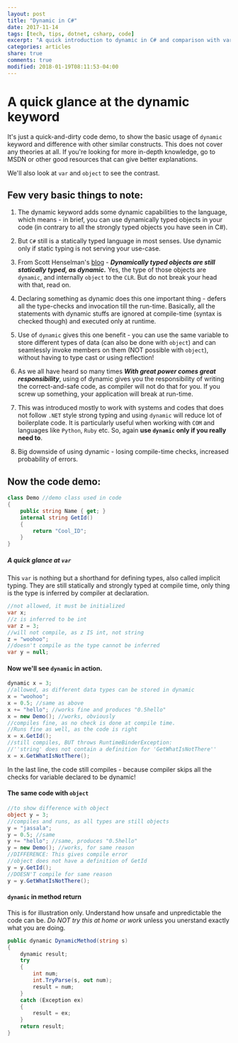 ```yaml
---
layout: post
title: "Dynamic in C#"
date: 2017-11-14
tags: [tech, tips, dotnet, csharp, code]
excerpt: "A quick introduction to dynamic in C# and comparison with var and object keywords."
categories: articles
share: true
comments: true
modified: 2018-01-19T08:11:53-04:00
---
```




# A quick glance at the dynamic keyword 

It's just a quick-and-dirty code demo, to show the basic usage of `dynamic` keyword and difference with other similar constructs. This does not cover any theories at all. If you're looking for more in-depth knowledge, go to MSDN or other good resources that can give better explanations.

We'll also look at `var` and `object` to see the contrast.

## Few very basic things to note:

1. The dynamic keyword adds some dynamic capabilities to the language, which means - in brief, you can use dynamically typed objects in your code (in contrary to all the strongly typed objects you have seen in C#).

2. But `C#` still is a statically typed language in most senses. Use dynamic only if static typing is not serving your use-case.

3. From Scott Henselman's [blog](https://www.hanselman.com/blog/C4AndTheDynamicKeywordWhirlwindTourAroundNET4AndVisualStudio2010Beta1.aspx) - ***Dynamically typed objects are still statically typed, as dynamic.*** Yes, the type of those objects are `dynamic`, and internally `object` to the `CLR`. But do not break your head with that, read on.

4. Declaring something as dynamic does this one important thing - defers all the type-checks and invocation till the run-time. Basically, all the statements with dynamic stuffs are ignored at compile-time (syntax is checked though) and executed only at runtime. 

5. Use of `dynamic` gives this one benefit - you can use the same variable to store different types of data (can also be done with `object`) and can seamlessly invoke members on them (NOT possible with `object`), without having to type cast or using reflection!

6. As we all have heard so many times ***With great power comes great responsibility***, using of dynamic gives you the responsibility of writing the correct-and-safe code, as compiler will not do that for you. If you screw up something, your application will break at run-time.

7. This was introduced mostly to work with systems and codes that does not follow `.NET` style strong typing and using `dynamic` will reduce lot of boilerplate code. It is particularly useful when working with `COM` and languages like `Python`, `Ruby` etc. So, again **use `dynamic` only if you really need to**.

8. Big downside of using dynamic - losing compile-time checks, increased probability of errors.

Now the code demo:
----

```cs
class Demo //demo class used in code
{
    public string Name { get; }
    internal string GetId()
    {
        return "Cool_ID";
    }
}
```

##### A quick glance at `var` 

This `var` is nothing but a shorthand for defining types, also called implicit typing. They are still statically and strongly typed at compile time, only thing is the type is inferred by compiler at declaration.

```cs
//not allowed, it must be initialized
var x;
//z is inferred to be int
var z = 3;
//will not compile, as z IS int, not string
z = "woohoo";
//doesn't compile as the type cannot be inferred
var y = null;
```

#### Now we'll see `dynamic` in action.

```cs
dynamic x = 3;
//allowed, as different data types can be stored in dynamic
x = "woohoo";
x = 0.5; //same as above
x += "hello"; //works fine and produces "0.5hello"
x = new Demo(); //works, obviously
//compiles fine, as no check is done at compile time.
//Runs fine as well, as the code is right
x = x.GetId();
//still compiles, BUT throws RuntimeBinderException: 
//''string' does not contain a definition for 'GetWhatIsNotThere''
x = x.GetWhatIsNotThere();
```

In the last line, the code still compiles - because compiler skips all the checks for variable declared to be dynamic!

#### The same code with `object`

```cs
//to show difference with object
object y = 3;
//compiles and runs, as all types are still objects
y = "jassala";
y = 0.5; //same
y += "hello"; //same, produces "0.5hello"
y = new Demo(); //works, for same reason
//DIFFERENCE: This gives compile error
//object does not have a definition of GetId
y = y.GetId(); 
//DOESN'T compile for same reason
y = y.GetWhatIsNotThere();
```

#### `dynamic` in method return

This is for illustration only. Understand how unsafe and unpredictable the code can be. _Do NOT try this at home or work_ unless you unerstand exactly what you are doing.

```cs
public dynamic DynamicMethod(string s)
{
    dynamic result;
    try
    {
        int num;
        int.TryParse(s, out num);
        result = num;
    }
    catch (Exception ex)
    {
        result = ex;
    }
    return result;
}
```
